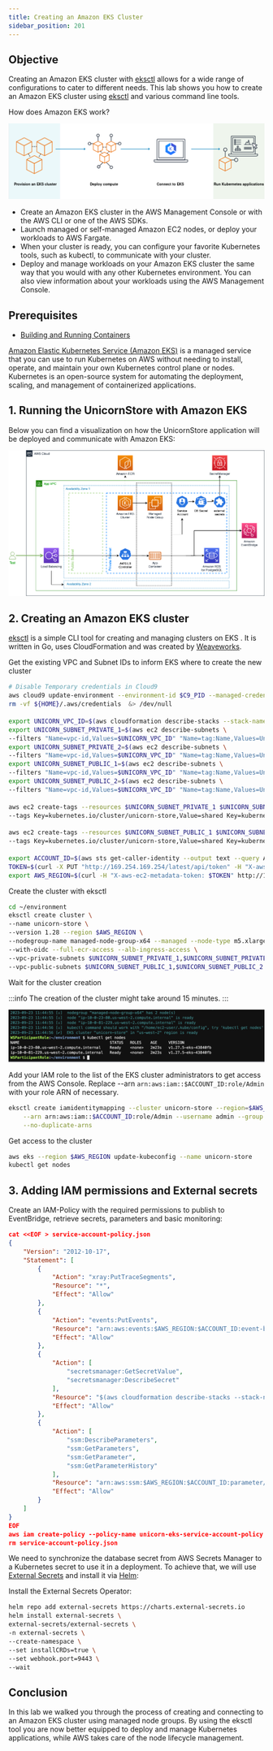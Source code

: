 ```yaml
---
title: Creating an Amazon EKS Cluster
sidebar_position: 201
---
```


## Objective

Creating an Amazon EKS cluster with [eksctl](https://eksctl.io/) allows for a wide range of configurations to cater to different needs. This lab shows you how to create an Amazon EKS cluster using [eksctl](https://eksctl.io/) and various command line tools.

How does Amazon EKS work?

![what-is-eks](./images/what-is-eks.png)

- Create an Amazon EKS cluster in the AWS Management Console or with the AWS CLI or one of the AWS SDKs.
- Launch managed or self-managed Amazon EC2 nodes, or deploy your workloads to AWS Fargate.
- When your cluster is ready, you can configure your favorite Kubernetes tools, such as kubectl, to communicate with your cluster.
- Deploy and manage workloads on your Amazon EKS cluster the same way that you would with any other Kubernetes environment. You can also view information about your workloads using the AWS Management Console.

## Prerequisites

- [Building and Running Containers](../../java/containers/upload-ecr.md)

[Amazon Elastic Kubernetes Service (Amazon EKS)](https://aws.amazon.com/eks/) is a managed service that you can use to run Kubernetes on AWS without needing to install, operate, and maintain your own Kubernetes control plane or nodes. Kubernetes is an open-source system for automating the deployment, scaling, and management of containerized applications.

## 1. Running the UnicornStore with Amazon EKS

Below you can find a visualization on how the UnicornStore application will be deployed and communicate with Amazon EKS:

![unicornstore-architecture-eks](./images/unicornstore-architecture-eks.png)

## 2. Creating an Amazon EKS cluster

[eksctl](https://eksctl.io/) is a simple CLI tool for creating and managing clusters on EKS . It is written in Go, uses CloudFormation and was created by [Weaveworks](https://www.weave.works/).

Get the existing VPC and Subnet IDs to inform EKS where to create the new cluster

```bash showLineNumbers
# Disable Temporary credentials in Cloud9
aws cloud9 update-environment --environment-id $C9_PID --managed-credentials-action DISABLE --region $AWS_REGION &> /dev/null
rm -vf ${HOME}/.aws/credentials  &> /dev/null

export UNICORN_VPC_ID=$(aws cloudformation describe-stacks --stack-name UnicornStoreVpc --query 'Stacks[0].Outputs[?OutputKey==`idUnicornStoreVPC`].OutputValue' --output text)
export UNICORN_SUBNET_PRIVATE_1=$(aws ec2 describe-subnets \
--filters "Name=vpc-id,Values=$UNICORN_VPC_ID" "Name=tag:Name,Values=UnicornStoreVpc/UnicornVpc/PrivateSubnet1" --query 'Subnets[0].SubnetId' --output text)
export UNICORN_SUBNET_PRIVATE_2=$(aws ec2 describe-subnets \
--filters "Name=vpc-id,Values=$UNICORN_VPC_ID" "Name=tag:Name,Values=UnicornStoreVpc/UnicornVpc/PrivateSubnet2" --query 'Subnets[0].SubnetId' --output text)
export UNICORN_SUBNET_PUBLIC_1=$(aws ec2 describe-subnets \
--filters "Name=vpc-id,Values=$UNICORN_VPC_ID" "Name=tag:Name,Values=UnicornStoreVpc/UnicornVpc/PublicSubnet1" --query 'Subnets[0].SubnetId' --output text)
export UNICORN_SUBNET_PUBLIC_2=$(aws ec2 describe-subnets \
--filters "Name=vpc-id,Values=$UNICORN_VPC_ID" "Name=tag:Name,Values=UnicornStoreVpc/UnicornVpc/PublicSubnet2" --query 'Subnets[0].SubnetId' --output text)

aws ec2 create-tags --resources $UNICORN_SUBNET_PRIVATE_1 $UNICORN_SUBNET_PRIVATE_2 \
--tags Key=kubernetes.io/cluster/unicorn-store,Value=shared Key=kubernetes.io/role/internal-elb,Value=1

aws ec2 create-tags --resources $UNICORN_SUBNET_PUBLIC_1 $UNICORN_SUBNET_PUBLIC_2 \
--tags Key=kubernetes.io/cluster/unicorn-store,Value=shared Key=kubernetes.io/role/elb,Value=1

export ACCOUNT_ID=$(aws sts get-caller-identity --output text --query Account)
TOKEN=$(curl -X PUT "http://169.254.169.254/latest/api/token" -H "X-aws-ec2-metadata-token-ttl-seconds: 21600")
export AWS_REGION=$(curl -H "X-aws-ec2-metadata-token: $TOKEN" http://169.254.169.254/latest/dynamic/instance-identity/document | jq -r '.region')

```

Create the cluster with eksctl

```bash showLineNumbers
cd ~/environment
eksctl create cluster \
--name unicorn-store \
--version 1.28 --region $AWS_REGION \
--nodegroup-name managed-node-group-x64 --managed --node-type m5.xlarge --nodes 2 --nodes-min 2 --nodes-max 4 \
--with-oidc --full-ecr-access --alb-ingress-access \
--vpc-private-subnets $UNICORN_SUBNET_PRIVATE_1,$UNICORN_SUBNET_PRIVATE_2 \
--vpc-public-subnets $UNICORN_SUBNET_PUBLIC_1,$UNICORN_SUBNET_PUBLIC_2
```

Wait for the cluster creation

:::info
The creation of the cluster might take around 15 minutes.
:::

![eks-finished](./images/eks-finished.png)

Add your IAM role to the list of the EKS cluster administrators to get access from the AWS Console.
Replace --arn `arn:aws:iam::$ACCOUNT_ID:role/Admin` with your role ARN of necessary.

```bash showLineNumbers
eksctl create iamidentitymapping --cluster unicorn-store --region=$AWS_REGION \
    --arn arn:aws:iam::$ACCOUNT_ID:role/Admin --username admin --group system:masters \
    --no-duplicate-arns
```

Get access to the cluster

```bash showLineNumbers
aws eks --region $AWS_REGION update-kubeconfig --name unicorn-store
kubectl get nodes
```

## 3. Adding IAM permissions and External secrets

Create an IAM-Policy with the required permissions to publish to EventBridge, retrieve secrets, parameters and basic monitoring:

```json showLineNumbers
cat <<EOF > service-account-policy.json
{
    "Version": "2012-10-17",
    "Statement": [
        {
            "Action": "xray:PutTraceSegments",
            "Resource": "*",
            "Effect": "Allow"
        },
        {
            "Action": "events:PutEvents",
            "Resource": "arn:aws:events:$AWS_REGION:$ACCOUNT_ID:event-bus/unicorns",
            "Effect": "Allow"
        },
        {
            "Action": [
                "secretsmanager:GetSecretValue",
                "secretsmanager:DescribeSecret"
            ],
            "Resource": "$(aws cloudformation describe-stacks --stack-name UnicornStoreInfrastructure --query 'Stacks[0].Outputs[?OutputKey==`arnUnicornStoreDbSecret`].OutputValue' --output text)",
            "Effect": "Allow"
        },
        {
            "Action": [
                "ssm:DescribeParameters",
                "ssm:GetParameters",
                "ssm:GetParameter",
                "ssm:GetParameterHistory"
            ],
            "Resource": "arn:aws:ssm:$AWS_REGION:$ACCOUNT_ID:parameter/databaseJDBCConnectionString",
            "Effect": "Allow"
        }
    ]
}
EOF
aws iam create-policy --policy-name unicorn-eks-service-account-policy --policy-document file://service-account-policy.json
rm service-account-policy.json
```

We need to synchronize the database secret from AWS Secrets Manager to a Kubernetes secret to use it in a deployment. To achieve that, we will use [External Secrets](https://external-secrets.io/) and install it via [Helm](https://helm.sh/docs/intro/using_helm/):

Install the External Secrets Operator:

```bash showLineNumbers
helm repo add external-secrets https://charts.external-secrets.io
helm install external-secrets \
external-secrets/external-secrets \
-n external-secrets \
--create-namespace \
--set installCRDs=true \
--set webhook.port=9443 \
--wait
```

## Conclusion

In this lab we walked you through the process of creating and connecting to an Amazon EKS cluster using managed node groups. By using the eksctl tool you are now better equipped to deploy and manage Kubernetes applications, while AWS takes care of the node lifecycle management.
